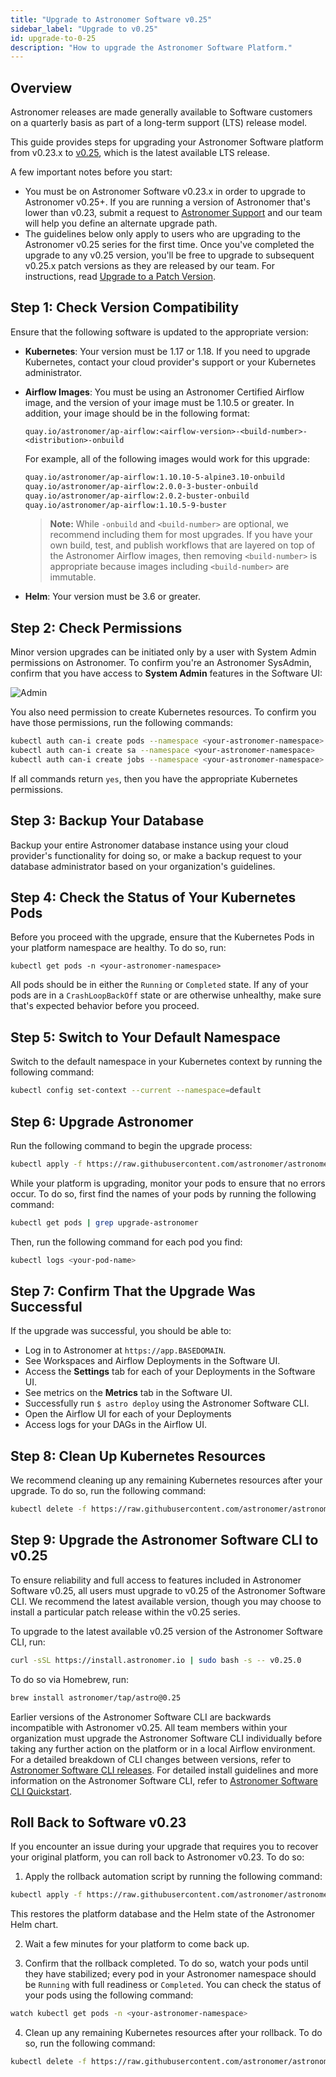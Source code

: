 ```yaml
---
title: "Upgrade to Astronomer Software v0.25"
sidebar_label: "Upgrade to v0.25"
id: upgrade-to-0-25
description: "How to upgrade the Astronomer Software Platform."
---
```


## Overview

Astronomer releases are made generally available to Software customers on a quarterly basis as part of a long-term support (LTS) release model.

This guide provides steps for upgrading your Astronomer Software platform from v0.23.x to [v0.25](release-notes.md), which is the latest available LTS release.

A few important notes before you start:

- You must be on Astronomer Software v0.23.x in order to upgrade to Astronomer v0.25+. If you are running a version of Astronomer that's lower than v0.23, submit a request to [Astronomer Support](https://support.astronomer.io) and our team will help you define an alternate upgrade path.
- The guidelines below only apply to users who are upgrading to the Astronomer v0.25 series for the first time. Once you've completed the upgrade to any v0.25 version, you'll be free to upgrade to subsequent v0.25.x patch versions as they are released by our team. For instructions, read [Upgrade to a Patch Version](upgrade-astronomer-stable.md).

## Step 1: Check Version Compatibility

Ensure that the following software is updated to the appropriate version:

- **Kubernetes**: Your version must be 1.17 or 1.18. If you need to upgrade Kubernetes, contact your cloud provider's support or your Kubernetes administrator.
- **Airflow Images**: You must be using an Astronomer Certified Airflow image, and the version of your image must be 1.10.5 or greater. In addition, your image should be in the following format:

    ```
    quay.io/astronomer/ap-airflow:<airflow-version>-<build-number>-<distribution>-onbuild
    ```

    For example, all of the following images would work for this upgrade:

    ```sh
    quay.io/astronomer/ap-airflow:1.10.10-5-alpine3.10-onbuild
    quay.io/astronomer/ap-airflow:2.0.0-3-buster-onbuild
    quay.io/astronomer/ap-airflow:2.0.2-buster-onbuild
    quay.io/astronomer/ap-airflow:1.10.5-9-buster
    ```

    > **Note:** While `-onbuild` and `<build-number>` are optional, we recommend including them for most upgrades. If you have your own build, test, and publish workflows that are layered on top of the Astronomer Airflow images, then removing `<build-number>` is appropriate because images including `<build-number>` are immutable.

- **Helm**: Your version must be 3.6 or greater.

## Step 2: Check Permissions

Minor version upgrades can be initiated only by a user with System Admin permissions on Astronomer. To confirm you're an Astronomer SysAdmin, confirm that you have access to **System Admin** features in the Software UI:

![Admin](https://assets2.astronomer.io/main/docs/enterprise_quickstart/admin_panel.png)

You also need permission to create Kubernetes resources. To confirm you have those permissions, run the following commands:

```sh
kubectl auth can-i create pods --namespace <your-astronomer-namespace>
kubectl auth can-i create sa --namespace <your-astronomer-namespace>
kubectl auth can-i create jobs --namespace <your-astronomer-namespace>
```

If all commands return `yes`, then you have the appropriate Kubernetes permissions.

## Step 3: Backup Your Database

Backup your entire Astronomer database instance using your cloud provider's functionality for doing so, or make a backup request to your database administrator based on your organization's guidelines.

## Step 4: Check the Status of Your Kubernetes Pods

Before you proceed with the upgrade, ensure that the Kubernetes Pods in your platform namespace are healthy. To do so, run:

```
kubectl get pods -n <your-astronomer-namespace>
```

All pods should be in either the `Running` or `Completed` state. If any of your pods are in a `CrashLoopBackOff` state or are otherwise unhealthy, make sure that's expected behavior before you proceed.

## Step 5: Switch to Your Default Namespace

Switch to the default namespace in your Kubernetes context by running the following command:

```sh
kubectl config set-context --current --namespace=default
```

## Step 6: Upgrade Astronomer

Run the following command to begin the upgrade process:

```sh
kubectl apply -f https://raw.githubusercontent.com/astronomer/astronomer/release-0.25/migrations/scripts/lts-to-lts/0.23-to-0.25/manifests/upgrade-0.23-to-0.25.yaml
```

While your platform is upgrading, monitor your pods to ensure that no errors occur. To do so, first find the names of your pods by running the following command:

```sh
kubectl get pods | grep upgrade-astronomer
```

Then, run the following command for each pod you find:

```sh
kubectl logs <your-pod-name>
```

## Step 7: Confirm That the Upgrade Was Successful

If the upgrade was successful, you should be able to:

* Log in to Astronomer at `https://app.BASEDOMAIN`.
* See Workspaces and Airflow Deployments in the Software UI.
* Access the **Settings** tab for each of your Deployments in the Software UI.
* See metrics on the **Metrics** tab in the Software UI.
* Successfully run `$ astro deploy` using the Astronomer Software CLI.
* Open the Airflow UI for each of your Deployments
* Access logs for your DAGs in the Airflow UI.

## Step 8: Clean Up Kubernetes Resources

We recommend cleaning up any remaining Kubernetes resources after your upgrade. To do so, run the following command:

```sh
kubectl delete -f https://raw.githubusercontent.com/astronomer/astronomer/release-0.25/migrations/scripts/lts-to-lts/0.23-to-0.25/manifests/upgrade-0.23-to-0.25.yaml
```

## Step 9: Upgrade the Astronomer Software CLI to v0.25

To ensure reliability and full access to features included in Astronomer Software v0.25, all users must upgrade to v0.25 of the Astronomer Software CLI. We recommend the latest available version, though you may choose to install a particular patch release within the v0.25 series.

To upgrade to the latest available v0.25 version of the Astronomer Software CLI, run:

```sh
curl -sSL https://install.astronomer.io | sudo bash -s -- v0.25.0
```

To do so via Homebrew, run:

```sh
brew install astronomer/tap/astro@0.25
```

Earlier versions of the Astronomer Software CLI are backwards incompatible with Astronomer v0.25. All team members within your organization must upgrade the Astronomer Software CLI individually before taking any further action on the platform or in a local Airflow environment. For a detailed breakdown of CLI changes between versions, refer to [Astronomer Software CLI releases](https://github.com/astronomer/astro-cli/releases). For detailed install guidelines and more information on the Astronomer Software CLI, refer to [Astronomer Software CLI Quickstart](cli-quickstart.md).

## Roll Back to Software v0.23

If you encounter an issue during your upgrade that requires you to recover your original platform, you can roll back to Astronomer v0.23. To do so:

1. Apply the rollback automation script by running the following command:
```sh
kubectl apply -f https://raw.githubusercontent.com/astronomer/astronomer/release-0.25/migrations/scripts/lts-to-lts/0.23-to-0.25/manifests/rollback-0.23-to-0.25.yaml
```
This restores the platform database and the Helm state of the Astronomer Helm chart.

2. Wait a few minutes for your platform to come back up.

3. Confirm that the rollback completed. To do so, watch your pods until they have stabilized; every pod in your Astronomer namespace should be `Running` with full readiness or `Completed`. You can check the status of your pods using the following command:
```sh
watch kubectl get pods -n <your-astronomer-namespace>
```

4. Clean up any remaining Kubernetes resources after your rollback. To do so, run the following command:
```sh
kubectl delete -f https://raw.githubusercontent.com/astronomer/astronomer/release-0.25/migrations/scripts/lts-to-lts/0.23-to-0.25/manifests/rollback-0.23-to-0.25.yaml
```
